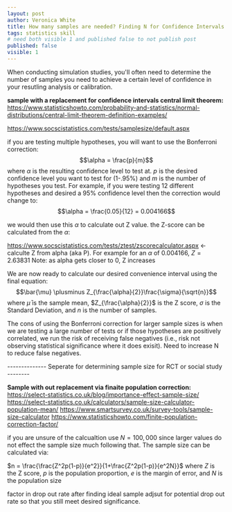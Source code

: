 ```yaml
---
layout: post
author: Veronica White
title: How many samples are needed? Finding N for Confidence Intervals and Prediction Intervals using the Benforrioni Correction
tags: statistics skill 
# need both visible 1 and published false to not publish post
published: false
visible: 1
---
```

When conducting simulation studies, you'll often need to determine the number of samples you need to achieve a certain level of confidence in your resutling analysis or calibration. 

**sample with a replacement for confidence intervals  central limit theorem:**
https://www.statisticshowto.com/probability-and-statistics/normal-distributions/central-limit-theorem-definition-examples/

https://www.socscistatistics.com/tests/samplesize/default.aspx

if you are testing multiple hypotheses, you will want to use the Bonferroni correction:
$$\alpha = \frac{p}{m}$$
where $\alpha$ is the resulting confidence level to test at. $p$ is the desired confidence level you want to test for (1-.95%) and $m$ is the number of hypotheses you test. For example, if you were testing 12 different hypotheses and desired a 95% confidence level then the correction would change to:
$$\alpha = \frac{0.05}{12} = 0.004166$$


we would then use this $\alpha$ to calculate out Z value. the Z-score can be calculated from the $\alpha$:

https://www.socscistatistics.com/tests/ztest/zscorecalculator.aspx <- calculte Z from alpha (aka P). For example for an $\alpha$ of $0.004166$, $Z= 2.63831$
Note: as alpha gets closer to 0, Z increases

We are now ready to calculate our desired convenience interval using the final equation:
$$\bar{\mu} \plusminus Z_{\frac{\alpha}{2}}\frac{\sigma}{\sqrt{n}}$$
where $\bar{\mu}$ is the sample mean, $Z_{\frac{\alpha}{2}}$ is the Z score, $\sigma$ is the Standard Deviation, and $n$ is the number of samples. 



The cons of using the Bonferroni correction for larger sample sizes is when we are testing a large number of tests or if those hypotheses are positively correlated, we run the risk of receiving false negatives (i.e., risk not observing statistical significance where it does exisit). Need to increase N to reduce false negatives. 

-------------- Seperate for determining sample size for RCT or social study -------- 

**Sample with out replacement via finaite population correction:**
https://select-statistics.co.uk/blog/importance-effect-sample-size/
https://select-statistics.co.uk/calculators/sample-size-calculator-population-mean/
https://www.smartsurvey.co.uk/survey-tools/sample-size-calculator
https://www.statisticshowto.com/finite-population-correction-factor/

if you are unsure of the calcualtion use $N=100,000$ since larger values do not effect the sample size much following that. The sample size can be calculated via:

$n = \frac{\frac{Z^2p(1-p)}{e^2}}{1+\frac{Z^2p(1-p)}{e^2N}}$
where $Z$ is the Z score, $p$ is the population proportion, $e$ is the margin of error, and $N$ is the population size


factor in drop out rate after finding ideal sample adjsut for potential drop out rate so that you still meet desired significance. 


